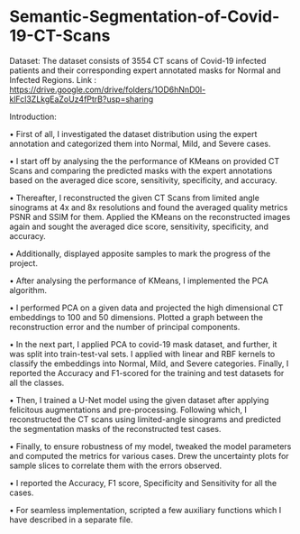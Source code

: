 # Semantic-Segmentation-of-Covid-19-CT-Scans


Dataset: The dataset consists of 3554 CT scans of Covid-19 infected patients and their corresponding expert annotated masks for Normal and Infected Regions.
Link : https://drive.google.com/drive/folders/1OD6hNnD0l-klFcl3ZLkgEaZoUz4fPtrB?usp=sharing

Introduction:

•	First of all, I investigated the dataset distribution using the expert annotation and categorized them into Normal, Mild, and Severe cases. 

•	I start off by analysing the the performance of KMeans on provided CT Scans and comparing the predicted masks with the expert annotations based on the averaged dice score, sensitivity, specificity, and accuracy. 

•	Thereafter, I reconstructed the given CT Scans from limited angle sinograms at 4x and 8x resolutions and found the averaged quality metrics PSNR and SSIM for them. Applied the KMeans on the reconstructed images again and sought the averaged dice score, sensitivity, specificity, and accuracy. 

•	Additionally, displayed apposite samples to mark the progress of the project. 

•	After analysing the performance of KMeans, I implemented the PCA algorithm.

•	I performed PCA on a given data and projected the high dimensional CT embeddings to 100 and 50 dimensions. Plotted a graph between the reconstruction error and the number of principal components.

•	In the next part, I applied PCA to covid-19 mask dataset, and further, it was split into train-test-val sets. I applied with linear and RBF kernels to classify the embeddings into Normal, Mild, and Severe categories. Finally, I reported the Accuracy and F1-scored for the training and test datasets for all the classes.

•	Then, I trained a U-Net model using the given dataset after applying
felicitous augmentations and pre-processing. Following which, I reconstructed the CT scans using limited-angle sinograms and predicted the segmentation masks of the reconstructed test cases.

•	Finally, to ensure robustness of my model, tweaked the model parameters and computed the metrics for various cases. Drew the uncertainty plots for sample slices to correlate them with the errors observed.

•	I reported the Accuracy, F1 score, Specificity and Sensitivity for all the cases.

•	For seamless implementation, scripted a few auxiliary functions which I have described in a separate file.
